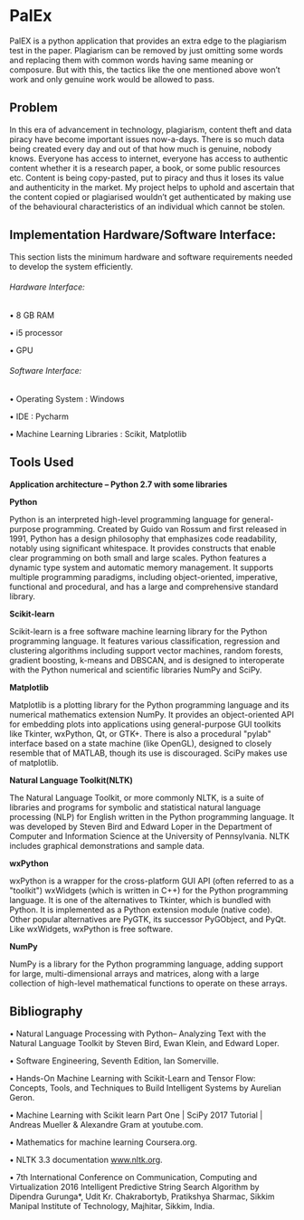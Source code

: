 # PalEx
PalEX is a python application that provides an extra edge to the plagiarism test in the paper.
Plagiarism can be removed by just omitting some words and replacing them with common   words having same meaning or composure. 
But with this, the tactics like the one mentioned above won’t work and only genuine work would be allowed to pass.

## Problem

In this era of advancement in technology, plagiarism, content theft and data piracy have become important issues now-a-days.
There is so much data being created every day and out of that how much is genuine, nobody knows.
Everyone has access to internet, everyone has access to authentic content whether it is a research paper, a book,
or some public resources etc. Content is being copy-pasted, put to piracy and thus it loses its value and authenticity in the market.
My project helps to uphold and ascertain that the content copied or plagiarised wouldn’t get authenticated by making use of the
behavioural characteristics of an individual which cannot be stolen.

## Implementation Hardware/Software Interface:

This section lists the minimum hardware and software requirements needed to develop the system efficiently.
    
###### Hardware Interface:

•	8 GB RAM

•	i5 processor

•	GPU
  
###### Software Interface:

•	Operating System		          : Windows

•	IDE				                  : Pycharm

•	Machine Learning Libraries    : Scikit, Matplotlib 

## Tools Used

**Application architecture – Python 2.7 with some libraries**

**Python**

Python is an interpreted high-level programming language for general-purpose programming. Created by Guido van Rossum and first released in 1991, Python has a design philosophy that emphasizes code readability, notably using significant whitespace. It provides constructs that enable clear programming on both small and large scales. Python features a dynamic type system and automatic memory management. It supports multiple programming paradigms, including object-oriented, imperative, functional and procedural, and has a large and comprehensive standard library. 

**Scikit-learn**

Scikit-learn is a free software machine learning library for the Python programming language. It features various classification, regression and clustering algorithms including support vector machines, random forests, gradient boosting, k-means and DBSCAN, and is designed to interoperate with the Python numerical and scientific libraries NumPy and SciPy.

**Matplotlib**

Matplotlib is a plotting library for the Python programming language and its numerical mathematics extension NumPy. It provides an object-oriented API for embedding plots into applications using general-purpose GUI toolkits like Tkinter, wxPython, Qt, or GTK+. There is also a procedural "pylab" interface based on a state machine (like OpenGL), designed to closely resemble that of MATLAB, though its use is discouraged. SciPy makes use of matplotlib.

**Natural Language Toolkit(NLTK)**

The Natural Language Toolkit, or more commonly NLTK, is a suite of libraries and programs for symbolic and statistical natural language processing (NLP) for English written in the Python programming language. It was developed by Steven Bird and Edward Loper in the Department of Computer and Information Science at the University of Pennsylvania. NLTK includes graphical demonstrations and sample data. 

**wxPython**

wxPython is a wrapper for the cross-platform GUI API (often referred to as a "toolkit") wxWidgets (which is written in C++) for the Python programming language. It is one of the alternatives to Tkinter, which is bundled with Python. It is implemented as a Python extension module (native code). Other popular alternatives are PyGTK, its successor PyGObject, and PyQt. Like wxWidgets, wxPython is free software. 

**NumPy**

 NumPy is a library for the Python programming language, adding support for large, multi-dimensional arrays and matrices, along with a large collection of high-level mathematical functions to operate on these arrays.


## Bibliography

•	Natural Language Processing with Python– Analyzing Text with the Natural Language Toolkit by Steven Bird, Ewan Klein, and Edward Loper.

•	Software Engineering, Seventh Edition, Ian Somerville.

•	Hands-On Machine Learning with Scikit-Learn and Tensor Flow: Concepts, Tools, and Techniques to Build Intelligent Systems by Aurelian Geron.

•	Machine Learning with Scikit learn Part One | SciPy 2017 Tutorial | Andreas Mueller & Alexandre Gram at youtube.com.

•	Mathematics for machine learning Coursera.org.

•	NLTK 3.3 documentation www.nltk.org.

•	7th International Conference on Communication, Computing and Virtualization 2016 Intelligent Predictive String Search Algorithm by Dipendra Gurunga*, Udit Kr. Chakrabortyb, Pratikshya Sharmac, Sikkim Manipal Institute of Technology, Majhitar, Sikkim, India.


